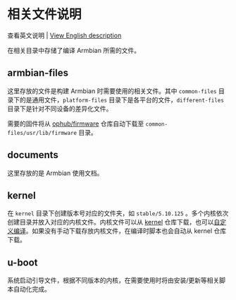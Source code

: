 # 相关文件说明

查看英文说明 | [View English description](README.md)

在相关目录中存储了编译 Armbian 所需的文件。

## armbian-files

这里存放的文件是构建 Armbian 时需要使用的相关文件。其中 `common-files` 目录下的是通用文件，`platform-files` 目录下是各平台的文件，`different-files` 目录下是针对不同设备的差异化文件。

需要的固件将从 [ophub/firmware](https://github.com/ophub/firmware) 仓库自动下载至 `common-files/usr/lib/firmware` 目录。

## documents

这里存放的是 Armbian 使用文档。

## kernel

在 `kernel` 目录下创建版本号对应的文件夹，如 `stable/5.10.125` 。多个内核依次创建目录并放入对应的内核文件。内核文件可以从 [kernel](https://github.com/ophub/kernel) 仓库下载，也可以[自定义编译](../compile-kernel)。如果没有手动下载存放内核文件，在编译时脚本也会自动从 kernel 仓库下载。

## u-boot

系统启动引导文件，根据不同版本的内核，在需要使用时将由安装/更新等相关脚本自动化完成。
